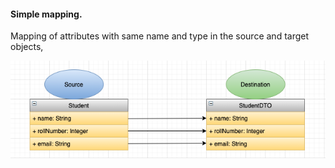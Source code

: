 #### Simple mapping.

Mapping of attributes with same name and type in the source and target objects,

![mapperClass](./simpleMapping.png)

